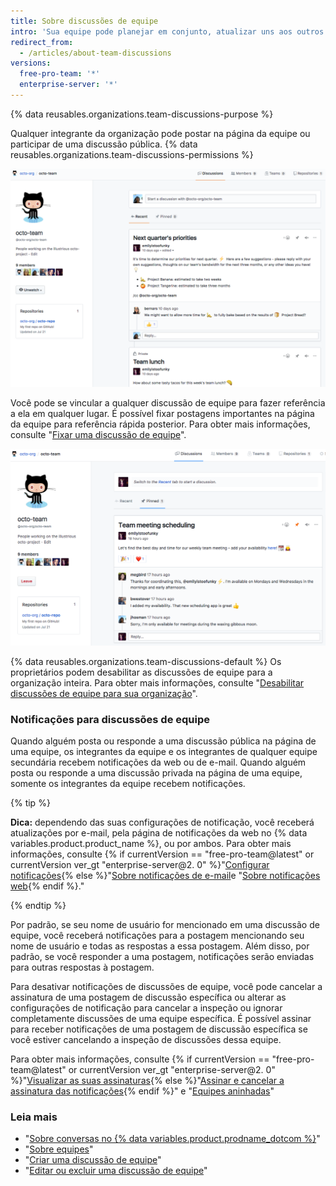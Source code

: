 ```yaml
---
title: Sobre discussões de equipe
intro: 'Sua equipe pode planejar em conjunto, atualizar uns aos outros ou falar sobre qualquer tópico que desejar em postagens de discussão na página de equipe em uma organização.'
redirect_from:
  - /articles/about-team-discussions
versions:
  free-pro-team: '*'
  enterprise-server: '*'
---
```


{% data reusables.organizations.team-discussions-purpose %}

Qualquer integrante da organização pode postar na página da equipe ou participar de uma discussão pública. {% data reusables.organizations.team-discussions-permissions %}

![Guia Discussions (Discussões) da página de equipe com discussões públicas e privadas](/assets/images/help/organizations/team-page-discussions-tab.png)

Você pode se vincular a qualquer discussão de equipe para fazer referência a ela em qualquer lugar. É possível fixar postagens importantes na página da equipe para referência rápida posterior. Para obter mais informações, consulte "[Fixar uma discussão de equipe](/articles/pinning-a-team-discussion)".

![Guia de discussões fixada da página de equipe com discussão fixada](/assets/images/help/organizations/team-discussions-pinned.png)

{% data reusables.organizations.team-discussions-default %} Os proprietários podem desabilitar as discussões de equipe para a organização inteira. Para obter mais informações, consulte "[Desabilitar discussões de equipe para sua organização](/articles/disabling-team-discussions-for-your-organization)".

### Notificações para discussões de equipe

Quando alguém posta ou responde a uma discussão pública na página de uma equipe, os integrantes da equipe e os integrantes de qualquer equipe secundária recebem notificações da web ou de e-mail. Quando alguém posta ou responde a uma discussão privada na página de uma equipe, somente os integrantes da equipe recebem notificações.

{% tip %}

**Dica:** dependendo das suas configurações de notificação, você receberá atualizações por e-mail, pela página de notificações da web no {% data variables.product.product_name %}, ou por ambos. Para obter mais informações, consulte {% if currentVersion == "free-pro-team@latest" or currentVersion ver_gt "enterprise-server@2. 0" %}"[Configurar notificações](/github/managing-subscriptions-and-notifications-on-github/configuring-notifications){% else %}"[Sobre notificações de e-mail](/github/receiving-notifications-about-activity-on-github/about-email-notifications)e "[Sobre notificações web](/github/receiving-notifications-about-activity-on-github/about-web-notifications){% endif %}."

{% endtip %}

Por padrão, se seu nome de usuário for mencionado em uma discussão de equipe, você receberá notificações para a postagem mencionando seu nome de usuário e todas as respostas a essa postagem. Além disso, por padrão, se você responder a uma postagem, notificações serão enviadas para outras respostas à postagem.

Para desativar notificações de discussões de equipe, você pode cancelar a assinatura de uma postagem de discussão específica ou alterar as configurações de notificação para cancelar a inspeção ou ignorar completamente discussões de uma equipe específica. É possível assinar para receber notificações de uma postagem de discussão específica se você estiver cancelando a inspeção de discussões dessa equipe.

Para obter mais informações, consulte {% if currentVersion == "free-pro-team@latest" or currentVersion ver_gt "enterprise-server@2. 0" %}"[Visualizar as suas assinaturas](/github/managing-subscriptions-and-notifications-on-github/viewing-your-subscriptions){% else %}"[Assinar e cancelar a assinatura das notificações](/github/receiving-notifications-about-activity-on-github/subscribing-to-and-unsubscribing-from-notifications){% endif %}" e "[Equipes aninhadas](/articles/about-teams/#nested-teams)"

### Leia mais

- "[Sobre conversas no {% data variables.product.prodname_dotcom %}](/articles/about-conversations-on-github)"
- "[Sobre equipes](/articles/about-teams)"
- "[Criar uma discussão de equipe](/articles/creating-a-team-discussion)"
- "[Editar ou excluir uma discussão de equipe](/articles/editing-or-deleting-a-team-discussion)"
